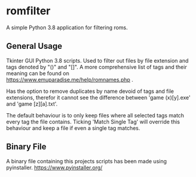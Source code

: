 romfilter
==============
A simple Python 3.8 application for filtering roms.

General Usage
-------------

Tkinter GUI Python 3.8 scripts. Used to filter out files by file extension and tags denoted by "()" and "[]". 
A more comprehensive list of tags and their meaning can be found on https://www.emuparadise.me/help/romnames.php .

Has the option to remove duplicates by name devoid of tags and file extensions, 
therefor it cannot see the difference between 'game (x)[y].exe' and 'game [z][a].txt'.

The default behaviour is to only keep files where all selected tags match every tag the file contains. 
Ticking 'Match Single Tag' will override this behaviour and keep a file if even a single tag matches.

Binary File
------

A binary file containing this projects scripts has been made using pyinstaller. https://www.pyinstaller.org/
